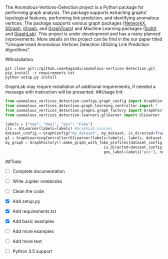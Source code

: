 The Anomalous-Vertices-Detection project is a Python package for performing graph analysis.
The package supports extracting graphs'  topological features, performing link prediction, and identifying anomalous vertices.
The package supports various graph packages ([NetworkX](https://networkx.github.io), [SGraph](https://turi.com/products/create/docs/generated/graphlab.SGraph.html), [iGraph](http://igraph.org/python/), and
[GraphTools](https://graph-tool.skewed.de/)) and Machine Learning packages ([SciKit](http://scikit-learn.org/) and [GraphLab](https://turi.com/products/create/docs/index.html)).
This project is under development and has a many planned improvements. More details on the project can be find in the our paper titled "Unsupervised Anomalous Vertices Detection Utilizing Link Prediction Algorithms".

##Installation
```
git clone git://github.com/Kagandi/anomalous-vertices-detection.git
pip install -r requirements.txt
python setup.py install
```
GraphLab may require installation of additional requirements, if needed a message with instruction will be presented.
##Usage
Init:
```python
from anomalous_vertices_detection.configs.graph_config import GraphConfig
from anomalous_vertices_detection.graph_learning_controller import *
from anomalous_vertices_detection.graphs.graph_factory import GraphFactory
from anomalous_vertices_detection.learners.gllearner import GlLearner

labels = {"neg": "Real", "pos": "Fake"}
cls = GlLearner(labels=labels) #GraphLab Learner
dataset_config = GraphConfig("my_dataset", my_dataset, is_directed=True)
gl = GraphLearningController(GlLearner(labels=labels), labels, dataset_config)
my_graph = GraphFactory().make_graph_with_fake_profiles(dataset_config.data_path,
                                            is_directed=dataset_config.is_directed,
                                            pos_label=labels["pos"], neg_label=labels["neg"])

```

##Todo
- [ ] Complete documentation
- [ ] Write Jupiter notebooks
- [ ] Clean the code
- [X] Add setup.py
- [X] Add requirements.txt
- [X] Add basic examples
- [ ] Add more examples
- [ ] Add more test
- [ ] Python 3.5 support


